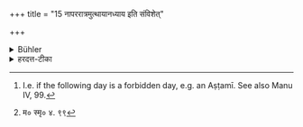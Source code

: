 +++
title = "15 नापररात्रमुत्थायानध्याय इति संविशेत्"

+++

<details><summary>Bühler</summary>

15. When he has risen (at midnight, and taught) during the third watch of the night, let him not lie down again (saying), 'Studying is forbidden.' [^4] 


[^4]:  I.e. if the following day is a forbidden day, e.g. an Aṣṭamī. See also Manu IV, 99.
</details>

<details><summary>हरदत्त-टीका</summary>

## सूत्रम्
नाऽपररात्रमुत्थायाऽनध्याय इति संविशेत् ॥ १५ ॥  
## टिप्पनी
रात्रेस्तृतीयो भागोऽपररात्रः । ऊर्ध्वमर्धरात्रादुत्थायाऽध्यापयन्नपररात्रे न संविशेत् न शयीत । यद्यपि तस्मिन्नष्टम्यादिरनध्यायः प्राप्तो भवति । किं पुनः स्वाध्याये । तथा च मनुः—  
[^१]'न निशान्ते परिश्रान्तो ब्रह्माऽधीत्य पुनः स्वपेत् ।' इति ॥१५॥  

[^१]: म० स्मृ० ४. ९९
</details>
